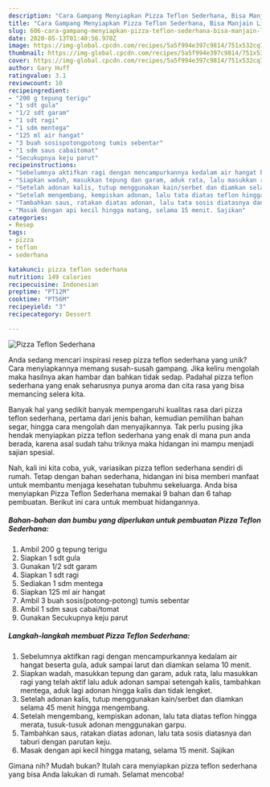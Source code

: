 ```yaml
---
description: "Cara Gampang Menyiapkan Pizza Teflon Sederhana, Bisa Manjain Lidah"
title: "Cara Gampang Menyiapkan Pizza Teflon Sederhana, Bisa Manjain Lidah"
slug: 606-cara-gampang-menyiapkan-pizza-teflon-sederhana-bisa-manjain-lidah
date: 2020-05-13T01:40:56.970Z
image: https://img-global.cpcdn.com/recipes/5a5f994e397c9814/751x532cq70/pizza-teflon-sederhana-foto-resep-utama.jpg
thumbnail: https://img-global.cpcdn.com/recipes/5a5f994e397c9814/751x532cq70/pizza-teflon-sederhana-foto-resep-utama.jpg
cover: https://img-global.cpcdn.com/recipes/5a5f994e397c9814/751x532cq70/pizza-teflon-sederhana-foto-resep-utama.jpg
author: Gary Huff
ratingvalue: 3.1
reviewcount: 10
recipeingredient:
- "200 g tepung terigu"
- "1 sdt gula"
- "1/2 sdt garam"
- "1 sdt ragi"
- "1 sdm mentega"
- "125 ml air hangat"
- "3 buah sosispotongpotong tumis sebentar"
- "1 sdm saus cabaitomat"
- "Secukupnya keju parut"
recipeinstructions:
- "Sebelumnya aktifkan ragi dengan mencampurkannya kedalam air hangat beserta gula, aduk sampai larut dan diamkan selama 10 menit."
- "Siapkan wadah, masukkan tepung dan garam, aduk rata, lalu masukkan ragi yang telah aktif lalu aduk adonan sampai setengah kalis, tambahkan mentega, aduk lagi adonan hingga kalis dan tidak lengket."
- "Setelah adonan kalis, tutup menggunakan kain/serbet dan diamkan selama 45 menit hingga mengembang."
- "Setelah mengembang, kempiskan adonan, lalu tata diatas teflon hingga merata, tusuk-tusuk adonan menggunakan garpu."
- "Tambahkan saus, ratakan diatas adonan, lalu tata sosis diatasnya dan taburi dengan parutan keju."
- "Masak dengan api kecil hingga matang, selama 15 menit. Sajikan"
categories:
- Resep
tags:
- pizza
- teflon
- sederhana

katakunci: pizza teflon sederhana 
nutrition: 149 calories
recipecuisine: Indonesian
preptime: "PT12M"
cooktime: "PT56M"
recipeyield: "3"
recipecategory: Dessert

---
```



![Pizza Teflon Sederhana](https://img-global.cpcdn.com/recipes/5a5f994e397c9814/751x532cq70/pizza-teflon-sederhana-foto-resep-utama.jpg)

Anda sedang mencari inspirasi resep pizza teflon sederhana yang unik? Cara menyiapkannya memang susah-susah gampang. Jika keliru mengolah maka hasilnya akan hambar dan bahkan tidak sedap. Padahal pizza teflon sederhana yang enak seharusnya punya aroma dan cita rasa yang bisa memancing selera kita.

Banyak hal yang sedikit banyak mempengaruhi kualitas rasa dari pizza teflon sederhana, pertama dari jenis bahan, kemudian pemilihan bahan segar, hingga cara mengolah dan menyajikannya. Tak perlu pusing jika hendak menyiapkan pizza teflon sederhana yang enak di mana pun anda berada, karena asal sudah tahu triknya maka hidangan ini mampu menjadi sajian spesial.




Nah, kali ini kita coba, yuk, variasikan pizza teflon sederhana sendiri di rumah. Tetap dengan bahan sederhana, hidangan ini bisa memberi manfaat untuk membantu menjaga kesehatan tubuhmu sekeluarga. Anda bisa menyiapkan Pizza Teflon Sederhana memakai 9 bahan dan 6 tahap pembuatan. Berikut ini cara untuk membuat hidangannya.

<!--inarticleads1-->

##### Bahan-bahan dan bumbu yang diperlukan untuk pembuatan Pizza Teflon Sederhana:

1. Ambil 200 g tepung terigu
1. Siapkan 1 sdt gula
1. Gunakan 1/2 sdt garam
1. Siapkan 1 sdt ragi
1. Sediakan 1 sdm mentega
1. Siapkan 125 ml air hangat
1. Ambil 3 buah sosis(potong-potong) tumis sebentar
1. Ambil 1 sdm saus cabai/tomat
1. Gunakan Secukupnya keju parut




<!--inarticleads2-->

##### Langkah-langkah membuat Pizza Teflon Sederhana:

1. Sebelumnya aktifkan ragi dengan mencampurkannya kedalam air hangat beserta gula, aduk sampai larut dan diamkan selama 10 menit.
1. Siapkan wadah, masukkan tepung dan garam, aduk rata, lalu masukkan ragi yang telah aktif lalu aduk adonan sampai setengah kalis, tambahkan mentega, aduk lagi adonan hingga kalis dan tidak lengket.
1. Setelah adonan kalis, tutup menggunakan kain/serbet dan diamkan selama 45 menit hingga mengembang.
1. Setelah mengembang, kempiskan adonan, lalu tata diatas teflon hingga merata, tusuk-tusuk adonan menggunakan garpu.
1. Tambahkan saus, ratakan diatas adonan, lalu tata sosis diatasnya dan taburi dengan parutan keju.
1. Masak dengan api kecil hingga matang, selama 15 menit. Sajikan




Gimana nih? Mudah bukan? Itulah cara menyiapkan pizza teflon sederhana yang bisa Anda lakukan di rumah. Selamat mencoba!
